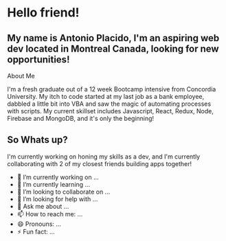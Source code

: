 # Hello friend!

## My name is Antonio Placido, I'm an aspiring web dev located in Montreal Canada, looking for new opportunities!

<div>About Me</div>
<p>I'm a fresh graduate out of a 12 week Bootcamp intensive from Concordia University. My itch to code started at my last job as a bank employee, dabbled a little bit into VBA and saw the magic of automating processes with scripts. My current skillset includes Javascript, React, Redux, Node, Firebase and MongoDB, and it's only the beginning!</p>

## So Whats up?

<p>I'm currently working on honing my skills as a dev, and I'm currently collaborating with 2 of my closest friends building apps together!</p>


- 🔭 I’m currently working on ...
- 🌱 I’m currently learning ...
- 👯 I’m looking to collaborate on ...
- 🤔 I’m looking for help with ...
- 💬 Ask me about ...
- 📫 How to reach me: ...
- 😄 Pronouns: ...
- ⚡ Fun fact: ...

